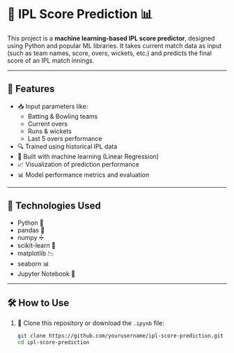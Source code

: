 # 🏏 IPL Score Prediction 📊

This project is a **machine learning-based IPL score predictor**, designed using Python and popular ML libraries. It takes current match data as input (such as team names, score, overs, wickets, etc.) and predicts the final score of an IPL match innings.

---

## 🚀 Features

- 📥 Input parameters like:
  - Batting & Bowling teams
  - Current overs
  - Runs & wickets
  - Last 5 overs performance
- 🔍 Trained using historical IPL data
- 🤖 Built with machine learning (Linear Regression)
- 📈 Visualization of prediction performance
- 📊 Model performance metrics and evaluation

---

## 🧠 Technologies Used

- Python 🐍
- pandas 🧾
- numpy ➗
- scikit-learn 🤖
- matplotlib 📉
- seaborn 📊
- Jupyter Notebook 📒

---

## 🛠️ How to Use

1. 🔽 Clone this repository or download the `.ipynb` file:
   ```bash
   git clone https://github.com/yourusername/ipl-score-prediction.git
   cd ipl-score-prediction
